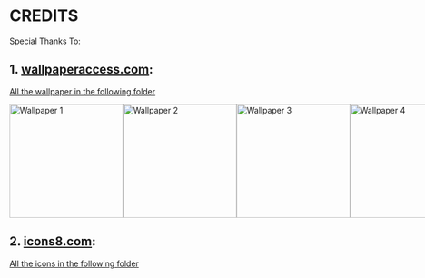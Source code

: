 # CREDITS

Special Thanks To:

## 1. [wallpaperaccess.com](https://wallpaperaccess.com):

[All the wallpaper in the following folder](https://github.com/TyreseOrg/Windows-11-OS-Clone/tree/main/src/assets/images/wallpapers)

<div style="display: flex;">
<img src="https://github.com/TyreseOrg/Windows-11-OS-Clone/blob/main/src/assets/images/wallpapers/1.png" alt="Wallpaper 1" width="200"/>
<img src="https://github.com/TyreseOrg/Windows-11-OS-Clone/blob/main/src/assets/images/wallpapers/2.jpg" alt="Wallpaper 2" width="200"/>
<img src="https://github.com/TyreseOrg/Windows-11-OS-Clone/blob/main/src/assets/images/wallpapers/3.png" alt="Wallpaper 3" width="200"/>
<img src="https://github.com/TyreseOrg/Windows-11-OS-Clone/blob/main/src/assets/images/wallpapers/4.jpg" alt="Wallpaper 4" width="200"/>
<img src="https://github.com/TyreseOrg/Windows-11-OS-Clone/blob/main/src/assets/images/wallpapers/5.jpg" alt="Wallpaper 5" width="200"/>
<img src="https://github.com/TyreseOrg/Windows-11-OS-Clone/blob/main/src/assets/images/wallpapers/6.jpg" alt="Wallpaper 6" width="200"/>
</div>

## 2. [icons8.com](https://icons8.com):

[All the icons in the following folder](https://github.com/TyreseOrg/Windows-11-OS-Clone/tree/main/src/assets/images/icons/apps)
